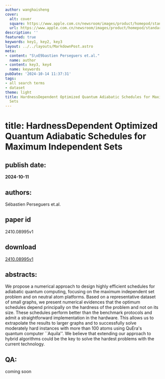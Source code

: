 ```yaml
---
author: wanghaisheng
cover:
  alt: cover
  square: https://www.apple.com.cn/newsroom/images/product/homepod/standard/Apple-HomePod-hero-230118_big.jpg.large_2x.jpg
  url: https://www.apple.com.cn/newsroom/images/product/homepod/standard/Apple-HomePod-hero-230118_big.jpg.large_2x.jpg
description: ''
featured: true
keywords: key1, key2, key3
layout: ../../layouts/MarkdownPost.astro
meta:
- content: "S\xE9bastien Perseguers et.al."
  name: author
- content: key3, key4
  name: keywords
pubDate: '2024-10-14 11:37:31'
tags:
- all search terms
- dataset
theme: light
title: HardnessDependent Optimized Quantum Adiabatic Schedules for Maximum Independent
  Sets
---
```


# title: HardnessDependent Optimized Quantum Adiabatic Schedules for Maximum Independent Sets 
## publish date: 
**2024-10-11** 
## authors: 
  Sébastien Perseguers et.al. 
## paper id
2410.08995v1
## download
[2410.08995v1](http://arxiv.org/abs/2410.08995v1)
## abstracts:
We propose a numerical approach to design highly efficient schedules for adiabatic quantum computing, focusing on the maximum independent set problem and on neutral atom platforms. Based on a representative dataset of small graphs, we present numerical evidences that the optimum schedules depend principally on the hardness of the problem and not on its size. These schedules perform better than the benchmark protocols and admit a straightforward implementation in the hardware. This allows us to extrapolate the results to larger graphs and to successfully solve moderately hard instances with more than 100 atoms using QuEra's quantum computer ``Aquila''. We believe that extending our approach to hybrid algorithms could be the key to solve the hardest problems with the current technology.
## QA:
coming soon
